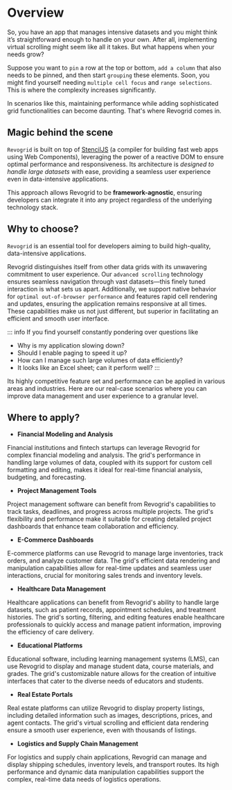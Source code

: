 # Overview

So, you have an app that manages intensive datasets and you might think it’s straightforward enough to handle on your own. After all, implementing virtual scrolling might seem like all it takes. But what happens when your needs grow?

Suppose you want to `pin` a row at the top or bottom, `add a column` that also needs to be pinned, and then start `grouping` these elements. Soon, you might find yourself needing `multiple cell focus` and `range selections`. This is where the complexity increases significantly.

In scenarios like this, maintaining performance while adding sophisticated grid functionalities can become daunting. That's where Revogrid comes in.


## Magic behind the scene

`Revogrid` is  built on top of [StencilJS](https://stenciljs.com/) (a compiler for building fast web apps using Web Components), leveraging the power of a reactive DOM to ensure optimal performance and responsiveness. Its architecture is *designed to handle large datasets* with ease, providing a seamless user experience even in data-intensive applications.

This approach allows Revogrid to be **framework-agnostic**, ensuring developers can integrate it into any project regardless of the underlying technology stack.

<!--@include: ./parts/reactive.md-->

## Why to choose?

`Revogrid` is an essential tool for developers aiming to build high-quality, data-intensive applications.

Revogrid distinguishes itself from other data grids with its unwavering commitment to user experience. Our `advanced scrolling` technology ensures seamless navigation through vast datasets—this finely tuned interaction is what sets us apart. Additionally, we support native behavior for `optimal out-of-browser performance` and features rapid cell rendering and updates, ensuring the application remains responsive at all times. These capabilities make us not just different, but superior in facilitating an efficient and smooth user interface.

::: info If you find yourself constantly pondering over questions like

- Why is my application slowing down?
- Should I enable paging to speed it up?
- How can I manage such large volumes of data efficiently?
- It looks like an Excel sheet; can it perform well?
:::
<Badge type="tip" text="Then, Revogrid is your solution!" />


Its highly competitive feature set and performance can be applied in various areas and industries. Here are our real-case scenarios where you can improve data management and user experience to a granular level.



## Where to apply?

- **Financial Modeling and Analysis**

Financial institutions and fintech startups can leverage Revogrid for complex financial modeling and analysis. The grid's performance in handling large volumes of data, coupled with its support for custom cell formatting and editing, makes it ideal for real-time financial analysis, budgeting, and forecasting.

- **Project Management Tools**

Project management software can benefit from Revogrid's capabilities to track tasks, deadlines, and progress across multiple projects. The grid's flexibility and performance make it suitable for creating detailed project dashboards that enhance team collaboration and efficiency.

- **E-Commerce Dashboards**

E-commerce platforms can use Revogrid to manage large inventories, track orders, and analyze customer data. The grid's efficient data rendering and manipulation capabilities allow for real-time updates and seamless user interactions, crucial for monitoring sales trends and inventory levels.

- **Healthcare Data Management**

Healthcare applications can benefit from Revogrid's ability to handle large datasets, such as patient records, appointment schedules, and treatment histories. The grid's sorting, filtering, and editing features enable healthcare professionals to quickly access and manage patient information, improving the efficiency of care delivery.

- **Educational Platforms**

Educational software, including learning management systems (LMS), can use Revogrid to display and manage student data, course materials, and grades. The grid's customizable nature allows for the creation of intuitive interfaces that cater to the diverse needs of educators and students.

- **Real Estate Portals**

Real estate platforms can utilize Revogrid to display property listings, including detailed information such as images, descriptions, prices, and agent contacts. The grid's virtual scrolling and efficient data rendering ensure a smooth user experience, even with thousands of listings.

- **Logistics and Supply Chain Management**

For logistics and supply chain applications, Revogrid can manage and display shipping schedules, inventory levels, and transport routes. Its high performance and dynamic data manipulation capabilities support the complex, real-time data needs of logistics operations.
